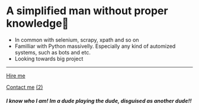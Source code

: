 #  A simplified man without proper knowledge🤡
- In common with selenium, scrapy, xpath and so on
- Familliar with Python massivelly. Especially any kind of automized systems, such as bots and etc.
- Looking towards big project

------------
[Hire me](https://vladivostok.hh.ru/resume/f4489743ff07a0af8a0039ed1f56364a546d41 "Hire me")

[Contact me](https://t.me/ractyfree "Contact me") [(2)](https://vk.com/racty "(2)")


##### I know who I am! Im a dude playing the dude, disguised as another dude!!
